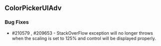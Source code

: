 ## ColorPickerUIAdv

### Bug Fixes

* \#210579 , #209653 - StackOverFlow exception will no longer throws when the scaling is set to 125% and control will be displayed properly.